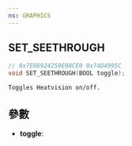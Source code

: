```yaml
---
ns: GRAPHICS
---
```

## SET_SEETHROUGH

```c
// 0x7E08924259E08CE0 0x74D4995C
void SET_SEETHROUGH(BOOL toggle);
```

```
Toggles Heatvision on/off.  
```

## 參數
* **toggle**: 

